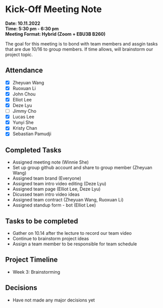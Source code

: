 # Kick-Off Meeting Note #
**Date: 10.11.2022**\
**Time: 5:30 pm - 6:30 pm**\
**Meeting Format: Hybrid (Zoom + EBU3B B260)**

The goal for this meeting is to bond with team members and assgin tasks that are due 10/16 to group members. If time allows, will brainstorm our project topic. 
## Attendance
- [x] Zheyuan Wang
- [x] Ruoxuan Li
- [x] John Chou
- [x] Elliot Lee
- [x] Deze Lyu
- [ ] Jimmy Cho
- [x] Lucas Lee
- [x] Yunyi She
- [x] Kristy Chan
- [x] Sebastian Pamudji

## Completed Tasks
* Assigned meeting note (Winnie She)
* Set up group github account and share to group member (Zheyuan Wang)
* Assigned team brand (Everyone)
* Assigned team intro video editing (Deze Lyu)
* Assigned team page (Elliot Lee, Deze Lyu)
* Dicussed team intro video ideas
* Assigned team contract (Zheyuan Wang, Ruoxuan Li)
* Assigned standup form - bot (Elliot Lee)

## Tasks to be completed
* Gather on 10.14 after the lecture to record our team video 
* Continue to brainstorm project ideas
* Assign a team member to be responsible for team schedule 

## Project Timeline
* Week 3: Brainstorming 

## Decisions
* Have not made any major decisions yet
